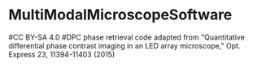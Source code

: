 # MultiModalMicroscopeSoftware
#CC BY-SA 4.0
#DPC phase retrieval code adapted from "Quantitative differential phase contrast imaging in an LED array microscope," Opt. Express 23, 11394-11403 (2015)
